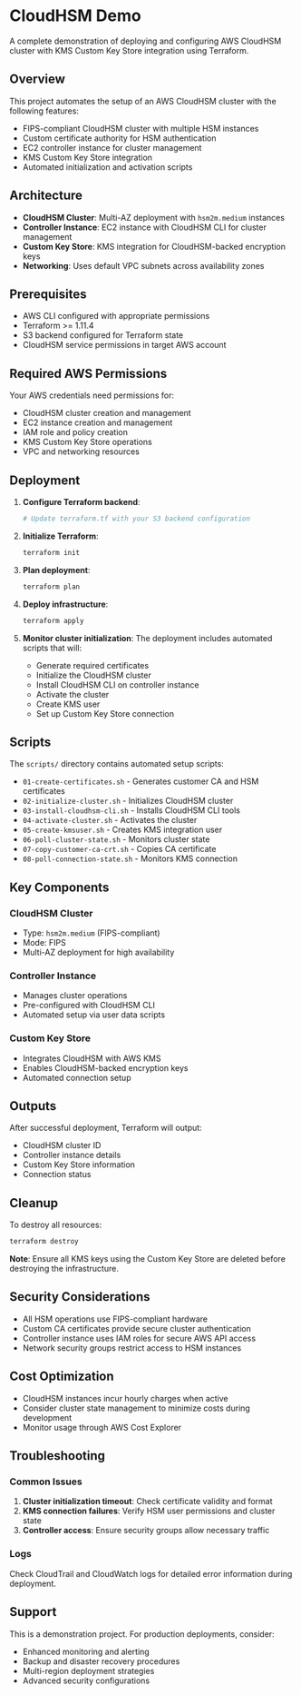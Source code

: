 # CloudHSM Demo

A complete demonstration of deploying and configuring AWS CloudHSM cluster with KMS Custom Key Store integration using Terraform.

## Overview

This project automates the setup of an AWS CloudHSM cluster with the following features:
- FIPS-compliant CloudHSM cluster with multiple HSM instances
- Custom certificate authority for HSM authentication
- EC2 controller instance for cluster management
- KMS Custom Key Store integration
- Automated initialization and activation scripts

## Architecture

- **CloudHSM Cluster**: Multi-AZ deployment with `hsm2m.medium` instances
- **Controller Instance**: EC2 instance with CloudHSM CLI for cluster management
- **Custom Key Store**: KMS integration for CloudHSM-backed encryption keys
- **Networking**: Uses default VPC subnets across availability zones

## Prerequisites

- AWS CLI configured with appropriate permissions
- Terraform >= 1.11.4
- S3 backend configured for Terraform state
- CloudHSM service permissions in target AWS account

## Required AWS Permissions

Your AWS credentials need permissions for:
- CloudHSM cluster creation and management
- EC2 instance creation and management
- IAM role and policy creation
- KMS Custom Key Store operations
- VPC and networking resources

## Deployment

1. **Configure Terraform backend**:
   ```bash
   # Update terraform.tf with your S3 backend configuration
   ```

2. **Initialize Terraform**:
   ```bash
   terraform init
   ```

3. **Plan deployment**:
   ```bash
   terraform plan
   ```

4. **Deploy infrastructure**:
   ```bash
   terraform apply
   ```

5. **Monitor cluster initialization**:
   The deployment includes automated scripts that will:
   - Generate required certificates
   - Initialize the CloudHSM cluster
   - Install CloudHSM CLI on controller instance
   - Activate the cluster
   - Create KMS user
   - Set up Custom Key Store connection

## Scripts

The `scripts/` directory contains automated setup scripts:

- `01-create-certificates.sh` - Generates customer CA and HSM certificates
- `02-initialize-cluster.sh` - Initializes CloudHSM cluster
- `03-install-cloudhsm-cli.sh` - Installs CloudHSM CLI tools
- `04-activate-cluster.sh` - Activates the cluster
- `05-create-kmsuser.sh` - Creates KMS integration user
- `06-poll-cluster-state.sh` - Monitors cluster state
- `07-copy-customer-ca-crt.sh` - Copies CA certificate
- `08-poll-connection-state.sh` - Monitors KMS connection

## Key Components

### CloudHSM Cluster
- Type: `hsm2m.medium` (FIPS-compliant)
- Mode: FIPS
- Multi-AZ deployment for high availability

### Controller Instance
- Manages cluster operations
- Pre-configured with CloudHSM CLI
- Automated setup via user data scripts

### Custom Key Store
- Integrates CloudHSM with AWS KMS
- Enables CloudHSM-backed encryption keys
- Automated connection setup

## Outputs

After successful deployment, Terraform will output:
- CloudHSM cluster ID
- Controller instance details
- Custom Key Store information
- Connection status

## Cleanup

To destroy all resources:
```bash
terraform destroy
```

**Note**: Ensure all KMS keys using the Custom Key Store are deleted before destroying the infrastructure.

## Security Considerations

- All HSM operations use FIPS-compliant hardware
- Custom CA certificates provide secure cluster authentication
- Controller instance uses IAM roles for secure AWS API access
- Network security groups restrict access to HSM instances

## Cost Optimization

- CloudHSM instances incur hourly charges when active
- Consider cluster state management to minimize costs during development
- Monitor usage through AWS Cost Explorer

## Troubleshooting

### Common Issues

1. **Cluster initialization timeout**: Check certificate validity and format
2. **KMS connection failures**: Verify HSM user permissions and cluster state
3. **Controller access**: Ensure security groups allow necessary traffic

### Logs

Check CloudTrail and CloudWatch logs for detailed error information during deployment.

## Support

This is a demonstration project. For production deployments, consider:
- Enhanced monitoring and alerting
- Backup and disaster recovery procedures
- Multi-region deployment strategies
- Advanced security configurations